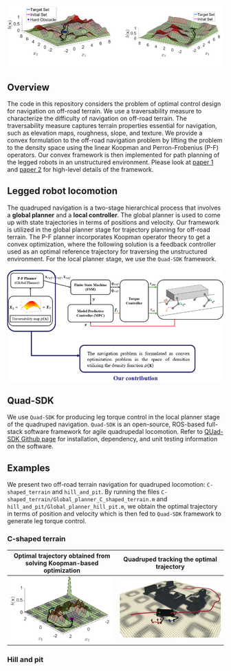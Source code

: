 <p align="center">
<img src="figures/off_road_navigation.PNG" width="1000">
</p>

## Overview
The code in this repository considers the problem of optimal control design for navigation on off-road terrain. We use a traversability measure to characterize the difficulty of navigation on off-road terrain. The traversability measure captures terrain properties essential for navigation, such as elevation maps, roughness, slope, and texture. We provide a convex formulation to the off-road navigation problem by lifting the problem to the density space using the linear Koopman and Perron-Frobenius (P-F) operators. Our convex framework is then implemented for path planning of the legged robots in an unstructured environment. Please look at [paper 1](https://ieeexplore.ieee.org/abstract/document/10081458) and [paper 2](https://www.sciencedirect.com/science/article/pii/S2405896323024254) for high-level details of the framework.

## Legged robot locomotion
The quadruped navigation is a two-stage hierarchical process that involves a **global planner** and a **local controller**. The global planner is used to come up with state trajectories in terms of positions and velocity. Our framework is utilized in the global planner stage for trajectory planning for off-road terrain. The P-F planner incorporates Koopman operator theory to get a convex optimization, where the following solution is a feedback controller used as an optimal reference trajectory for traversing the unstructured environment. For the local planner stage, we use the `Quad-SDK` framework. 

<p align="center">
<img src="figures/legged_locomotion.PNG" width="1000">
</p>

## Quad-SDK

We use `Quad-SDK` for producing leg torque control in the local planner stage of the quadruped navigation. `Quad-SDK` is an open-source, ROS-based full-stack software framework for agile quadrupedal locomotion. Refer to [QUad-SDK Github page](https://github.com/robomechanics/quad-sdk?tab=readme-ov-file) for installation, dependency, and unit testing information on the software. 

## Examples
We present two off-road terrain navigation for quadruped locomotion: `C-shaped_terrain` and `hill_and_pit`. By running the files `C-shaped_terrain/Global_planner_C_shaped_terrain.m` and `hill_and_pit/Global_planner_hill_pit.m`, we obtain the optimal trajectory in terms of position and velocity which is then fed to `Quad-SDK` framework to generate leg torque control.

### C-shaped terrain
Optimal trajectory obtained from solving Koopman-based optimization | Quadruped tracking the optimal trajectory
:-: | :-:
<img src='figures/c_shaped_plot.PNG' width="500"> | <img src='figures/c_shape.png' width="500">
### Hill and pit
